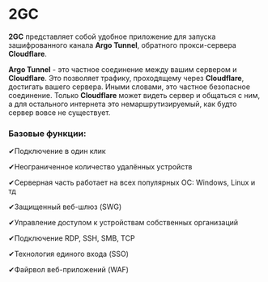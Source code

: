 # 2GC
**2GC** представляет собой удобное приложение для запуска зашифрованного канала **Argo Tunnel**, обратного прокси-сервера **Cloudflare**. 

**Argo Tunnel** - это частное соединение между вашим сервером и **Cloudflare**. Это позволяет трафику, проходящему через **Cloudflare**, достигать вашего сервера. Иными словами, это частное безопасное соединение. Только **Cloudflare** может видеть сервер и общаться с ним, а для остального интернета это немаршрутизируемый, как будто сервер вовсе не существует.

### Базовые функции:

✔Подключение в один клик

✔Неограниченное количество удалённых устройств

✔Серверная часть работает на всех популярных ОС: Windows, Linux и тд

✔Защищенный веб-шлюз (SWG)

✔Управление доступом к устройствам собственных организаций

✔Подключение RDP, SSH, SMB, TCP

✔Технология единого входа (SSO)

✔Файрвол веб-приложений (WAF)
